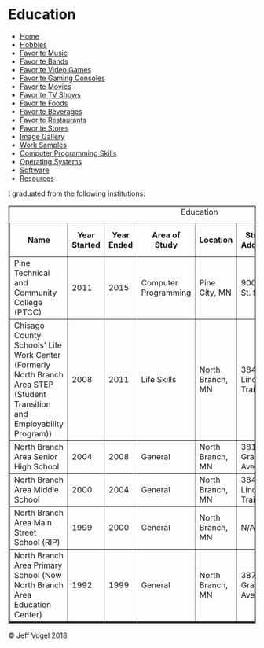 <head>
		<link href="styles/Website About Me - main.md" rel="stylesheet"/>
	</head>
	<body onload="EducationProcess()">
		<div class = "header">
			<h1>Education</h1>
		</div>
		<div class="nav">
			<ul>
				<li><a href="Website About Me - Main.md">Home</a></li>
				<li><a href="Website About Me - Hobbies.md">Hobbies</a></li>
				<li><a href="Website About Me - Favorite Music.md">Favorite Music</a></li>
				<li><a href="Website About Me - Favorite Bands.md">Favorite Bands</a></li>
				<li><a href="Website About Me - Favorite Video Games.md">Favorite Video Games</a></li>
				<li><a href="Website About Me - Favorite Gaming Consoles.md">Favorite Gaming Consoles</a></li>
				<li><a href="Website About Me - Favorite Movies.md">Favorite Movies</a></li>
				<li><a href="Website About Me - Favorite TV Shows.md">Favorite TV Shows</a></li>
				<li><a href="Website About Me - Favorite Foods.md">Favorite Foods</a></li>
				<li><a href="Website About Me - Favorite Beverages.md">Favorite Beverages</a></li>
				<li><a href="Website About Me - Favorite Restaurants.md">Favorite Restaurants</a></li>
				<li><a href="Website About Me - Favorite Stores.md">Favorite Stores</a></li>
				<li><a href="Website About Me - Image Gallery.md">Image Gallery</a></li>
				<li><a href="Website About Me - Work Samples.md">Work Samples</a></li>
				<li><a href="Website About Me - Computer Programming Skills.md">Computer Programming Skills</a></li>
				<li><a href="Website About Me - Operating Systems.md">Operating Systems</a></li>
				<li><a href="Website About Me - Software.md">Software</a></li>
				<li><a href="Website About Me - Resources.md">Resources</a></li>
			</ul>
		</div>
		<div class = "content">
			<p>I graduated from the following institutions:</p>
			<div id = "myEducationDivElement">
				<table border = "3">
				<caption>Education</caption>
					<tr>
						<th>Name</th>
						<th>Year Started</th>
						<th>Year Ended</th>
						<th>Area of Study</th>
						<th>Location</th>
						<th>Street Address</th>
						<th>County</th>
						<th>Zip Code</th>
						<th>Number of Years</th>
					</tr>
					<tr>
						<td>Pine Technical and Community College (PTCC)</td>
						<td>2011</td>
						<td>2015</td>
						<td>Computer Programming</td>
						<td>Pine City, MN</td>
						<td>900 4th St. SE</td>
						<td>Pine</td>
						<td>55063</td>
						<td>4</td>
					</tr>
					<tr>
						<td>Chisago County Schools' Life Work Center (Formerly North Branch Area STEP (Student Transition and Employability Program))</td>
						<td>2008</td>
						<td>2011</td>
						<td>Life Skills</td>
						<td>North Branch, MN</td>
						<td>38423 Lincoln Trail</td>
						<td>Chisago</td>
						<td>55056</td>
						<td>3</td>
					</tr>
					<tr>
						<td>North Branch Area Senior High School</td>
						<td>2004</td>
						<td>2008</td>
						<td>General</td>
						<td>North Branch, MN</td>
						<td>38175 Grand Ave.</td>
						<td>Chisago</td>
						<td>55056</td>
						<td>4</td>
					</tr>
					<tr>
						<td>North Branch Area Middle School</td>
						<td>2000</td>
						<td>2004</td>
						<td>General</td>
						<td>North Branch, MN</td>
						<td>38431 Lincoln Trail</td>
						<td>Chisago</td>
						<td>55056</td>
						<td>4</td>
					</tr>
					<tr>
						<td>North Branch Area Main Street School (RIP)</td>
						<td>1999</td>
						<td>2000</td>
						<td>General</td>
						<td>North Branch, MN</td>
						<td>N/A</td>
						<td>Chisago</td>
						<td>55056</td>
						<td>1</td>
					</tr>
					<tr>
						<td>North Branch Area Primary School (Now North Branch Area Education Center)</td>
						<td>1992</td>
						<td>1999</td>
						<td>General</td>
						<td>North Branch, MN</td>
						<td>38705 Grand Ave.</td>
						<td>Chisago</td>
						<td>55056</td>
						<td>7</td>
					</tr>
				</table>
			</div>
		</div>
		<div class = "footer">
			<p>&copy; Jeff Vogel 2018</p>
		</div>
	</body>
